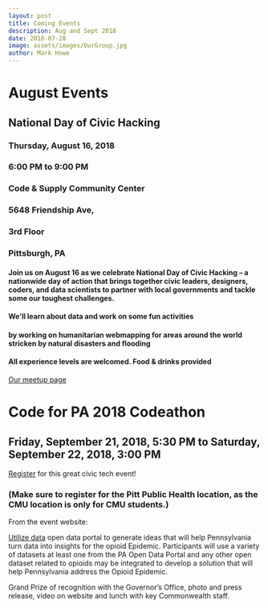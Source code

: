 ```yaml
---
layout: post
title: Coming Events
description: Aug and Sept 2018
date: 2018-07-28
image: assets/images/OurGroup.jpg
author: Mark Howe
---
```


# August Events


## National Day of Civic Hacking

### Thursday, August 16, 2018
### 6:00 PM to 9:00 PM
### Code & Supply Community Center

### 5648 Friendship Ave, 
### 3rd Floor
### Pittsburgh, PA

#### Join us on August 16 as we celebrate National Day of Civic Hacking – a nationwide day of action that brings together civic leaders, designers, coders, and data scientists to partner with local governments and tackle some our toughest challenges.

#### We'll learn about data and work on some fun activities 
#### by working on humanitarian webmapping for areas around the world stricken by natural disasters and flooding
#### All experience levels are welcomed. Food & drinks provided

[Our meetup page](https://www.meetup.com/codeforpgh)

# Code for PA 2018 Codeathon
## Friday, September 21, 2018, 5:30 PM to Saturday, September 22, 2018, 3:00 PM
[Register](http://www.code4pa.tech/register/) for this great civic tech event! 
### (Make sure to register for the Pitt Public Health location, as the CMU location is only for CMU students.)

From the event website:

[Utilize data](https://data.pa.gov/) open data portal to generate ideas that will help Pennsylvania turn data into insights for the opioid Epidemic. Participants will use a variety of datasets at least one from the PA Open Data Portal and any other open dataset related to opioids may be integrated to develop a solution that will help Pennsylvania address the Opioid Epidemic.

Grand Prize of recognition with the Governor’s Office, photo and press release, video on website and lunch with key Commonwealth staff.